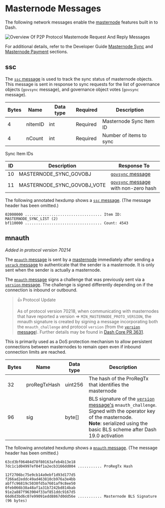 # Masternode Messages

The following network messages enable the [masternode](../resources/glossary.md#masternode) features built in to Dash.

![Overview Of P2P Protocol Masternode Request And Reply Messages](https://raw.githubusercontent.com/dashpay/docs-core/main/dev/en-p2p-masternode-messages.svg)

For additional details, refer to the Developer Guide [Masternode Sync](../guide/dash-features-masternode-sync.md) and [Masternode Payment](../guide/dash-features-masternode-payment.md) sections.

## ssc

The [`ssc` message](../reference/p2p-network-masternode-messages.md#ssc) is used to track the sync status of masternode objects. This message is sent in response to sync requests for the list of governance objects (`govsync` message), and governance object votes (`govsync` message).

| Bytes | Name | Data type | Required | Description |
| ---------- | ----------- | --------- | -------- | -------- |
| 4 | nItemID | int | Required | Masternode Sync Item ID
| 4 | nCount | int | Required | Number of items to sync

Sync Item IDs

| ID | Description | Response To
|------|--------------|---------------
| 10 | MASTERNODE_SYNC_GOVOBJ | [`govsync` message](../reference/p2p-network-governance-messages.md#govsync)
| 11 | MASTERNODE_SYNC_GOVOBJ_VOTE | [`govsync` message](../reference/p2p-network-governance-messages.md#govsync) with non-zero hash

The following annotated hexdump shows a [`ssc` message](../reference/p2p-network-masternode-messages.md#ssc). (The message header has been omitted.)

``` text
02000000 ................................... Item ID: MASTERNODE_SYNC_LIST (2)
bf110000 ................................... Count: 4543
```

## mnauth

*Added in protocol version 70214*

The [`mnauth` message](../reference/p2p-network-masternode-messages.md#mnauth) is sent by a [masternode](../resources/glossary.md#masternode) immediately after sending a [`verack` message](../reference/p2p-network-control-messages.md#verack) to authenticate that the sender is a masternode. It is only sent when the sender is actually a masternode.

The [`mnauth` message](../reference/p2p-network-masternode-messages.md#mnauth) signs a challenge that was previously sent via a [`version` message](../reference/p2p-network-control-messages.md#version). The challenge is signed differently depending on if the connection is inbound or outbound.

> 👍 Protocol Update
>
> As of protocol version 70218, when communicating with masternodes that have reported a version => `MIN_MASTERNODE_PROTO_VERSION`, the mnauth signature is created by signing a message incorporating both the `mnauth_challenge` and protocol `version` (from the [`version` message](../reference/p2p-network-control-messages.md#version)). Further details may be found in [Dash Core PR 3631](https://github.com/dashpay/dash/pull/3631).

This is primarily used as a DoS protection mechanism to allow persistent connections between masternodes to remain open even if inbound connection limits are reached.

| Bytes | Name | Data type | Description |
| --- | --- | --- | --- |
| 32 | proRegTxHash | uint256 | The hash of the ProRegTx that identifies the masternode
| 96 | sig | byte[] | BLS signature of the [`version` message's](../reference/p2p-network-control-messages.md#version) `mnauth_challenge`. Signed with the operator key of the masternode.<br>**Note**: serialized using the basic BLS scheme after Dash 19.0 activation

The following annotated hexdump shows a [`mnauth` message](../reference/p2p-network-masternode-messages.md#mnauth). (The message header has been omitted.)

``` text
63cd3bf06404d78f80163afeb4b13e18
7dc1c1d04997ef04f1a2ecb3166dd004 ........... ProRegTx Hash

12f2706bc75e9cb14a9ebf1d93d177d5
f266ad2eddc49ad463810cb976a3e4bb
abffc96819c5030fd5a7601af9c8ee50
0feb066b38a48af1a31b7242bd814bab
91e2a887f963904f33af851ddc9167d5
66d6d3bd6c07e99091edd8867d0dd56e ........... Masternode BLS Signature (96 bytes)
```
